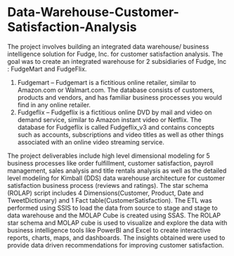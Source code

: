 # Data-Warehouse-Customer-Satisfaction-Analysis

The project involves building an integrated data warehouse/ business intelligence solution for Fudge, Inc. for customer satisfaction analysis. The goal was to create an integrated warehouse for 2 subsidiaries of Fudge, Inc : FudgeMart and FudgeFlix. 

1. Fudgemart – Fudgemart is a fictitious online retailer, similar to Amazon.com or Walmart.com. The database consists of customers, products and vendors, and has familiar business processes you would find in any online retailer.
2. Fudgeflix – Fudgeflix is a fictitious online DVD by mail and video on demand service, similar to Amazon instant video or Netflix. The database for Fudgeflix is called Fudgeflix_v3 and contains concepts such as accounts, subscriptions and video titles as well as other things associated with an online video streaming service. 

The project deliverables include high level dimensional modeling for 5 business processes like order fulfillment, customer satisfaction, payroll management, sales analysis and title rentals analysis as well as the detailed level modeling for Kimball (DDS) data warehouse architecture for customer satisfaction business process (reviews and ratings). The star schema (ROLAP) script includes 4 Dimensions(Customer, Product, Date and TweetDictionary) and 1 Fact table(CustomerSatisfaction). The ETL was performed using SSIS to load the data from source to stage and stage to data warehouse and the MOLAP Cube is created using SSAS. The ROLAP star schema and MOLAP cube is used to visualize and explore the data with business intelligence tools like PowerBI and Excel to create interactive reports,
charts, maps, and dashboards. The insights obtained were used to provide data driven recommendations for improving customer satisfaction.
